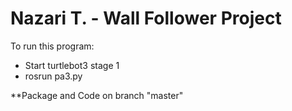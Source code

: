 # Nazari T. - Wall Follower Project

To run this program: 
- Start turtlebot3 stage 1
- rosrun pa3.py

**Package and Code on branch "master"

